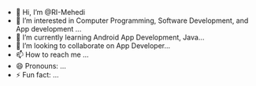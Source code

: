 - 👋 Hi, I’m @RI-Mehedi
- 👀 I’m interested in Computer Programming, Software Development, and App development ...
- 🌱 I’m currently learning Android App Development, Java...
- 💞️ I’m looking to collaborate on App Developer...
- 📫 How to reach me ...
- 😄 Pronouns: ...
- ⚡ Fun fact: ...

<!---
RI-Mehedi/RI-Mehedi is a ✨ special ✨ repository because its `README.md` (this file) appears on your GitHub profile.
You can click the Preview link to take a look at your changes.
--->
